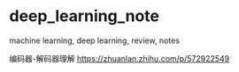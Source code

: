 # deep_learning_note
machine learning,
deep learning,
review,
notes


编码器-解码器理解 https://zhuanlan.zhihu.com/p/572922549
